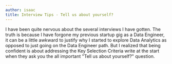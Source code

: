 ```yaml
---
author: isaac
title: Interview Tips - Tell us about yourself?
---
```

I have been quite nervous about the several interviews I have gotten. The truth is because I have forgone my previous startup gig as a Data Engineer, it can be a little awkward to justify why I started to explore Data Analytics as opposed to just going on the Data Engineer path. But I realized that being confident is about addressing the Key Selection Criteria write at the start when they ask you the all important "Tell us about yourself?" question.
